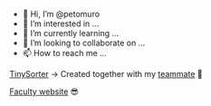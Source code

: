 - 👋 Hi, I’m @petomuro
- 👀 I’m interested in ...
- 🌱 I’m currently learning ...
- 💞️ I’m looking to collaborate on ...
- 📫 How to reach me ...

[TinySorter](https://drive.google.com/file/d/1xu-JStbyptg1da3njKe1_qUCnlV8xqpz/view?usp=sharing) -> Created together with my [teammate](https://github.com/molor3k) :tada:

[Faculty website](https://im.ucm.sk/) :sunglasses:

<!---
petomuro/petomuro is a ✨ special ✨ repository because its `README.md` (this file) appears on your GitHub profile.
You can click the Preview link to take a look at your changes.
--->
